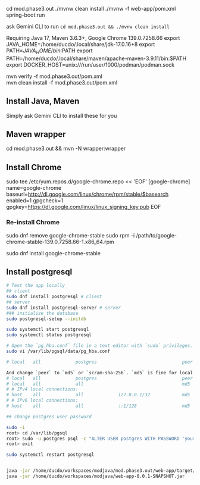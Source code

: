 cd mod.phase3.out
./mvnw clean install
./mvnw -f web-app/pom.xml spring-boot:run

ask Gemini CLI to run
`cd mod.phase3.out && ./mvnw clean install`

Requiring Java 17, Maven 3.6.3+, Google Chrome 139.0.7258.66
export JAVA_HOME=/home/ducdo/.local/share/jdk-17.0.16+8 
export PATH=$JAVA_HOME/bin:$PATH 
export PATH=/home/ducdo/.local/share/maven/apache-maven-3.9.11/bin:$PATH
export DOCKER_HOST=unix:///run/user/1000/podman/podman.sock 


mvn verify -f mod.phase3.out/pom.xml             
mvn clean install -f mod.phase3.out/pom.xml

## Install Java, Maven

Simply ask Gemini CLI to install these for you

## Maven wrapper
cd mod.phase3.out && mvn -N wrapper:wrapper

## Install Chrome
sudo tee /etc/yum.repos.d/google-chrome.repo << 'EOF'
[google-chrome]
name=google-chrome
baseurl=http://dl.google.com/linux/chrome/rpm/stable/$basearch
enabled=1
gpgcheck=1
gpgkey=https://dl.google.com/linux/linux_signing_key.pub
EOF
### Re-install Chrome
sudo dnf remove google-chrome-stable
sudo rpm -i /path/to/google-chrome-stable-139.0.7258.66-1.x86_64.rpm

sudo dnf install google-chrome-stable

## Install postgresql

```bash
# Test the app locally
## client
sudo dnf install postgresql # client
## server
sudo dnf install postgresql-server # server
### initialize the database
sudo postgresql-setup --initdb

sudo systemctl start postgresql
sudo systemctl status postgresql

# Open the `pg_hba.conf` file in a text editor with `sudo` privileges. Find the line that looks like this:
sudo vi /var/lib/pgsql/data/pg_hba.conf

# local   all             postgres                                peer

And change `peer` to `md5` or `scram-sha-256`. `md5` is fine for local development.
# local   all             postgres                                peer
# local   all             all                                     md5
# # IPv4 local connections:
# host    all             all             127.0.0.1/32            md5
# # IPv6 local connections:
# host    all             all             ::1/128                 md5

## change postgres user password

sudo -i
root> cd /var/lib/pgsql
root> sudo -u postgres psql -c "ALTER USER postgres WITH PASSWORD 'your_password';"
root> exit

sudo systemctl restart postgresql


java -jar /home/ducdo/workspaces/modjava/mod.phase3.out/web-app/target/web-app-0.0.1-SNAPSHOT.jar                                                
java -jar /home/ducdo/workspaces/modjava/web-app-0.0.1-SNAPSHOT.jar